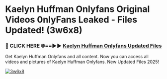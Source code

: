 # Kaelyn Huffman Onlyfans Original Videos 0nlyFans Leaked - Files Updated! (3w6x8)

<h3>🔴 CLICK HERE 🌐==►► <a href="https://tinyurl.com/3hn5wdd3" rel="nofollow">Kaelyn Huffman Onlyfans Updated Files</a></h3>

Get Kaelyn Huffman Onlyfans and all content. Now you can access all videos and pictures of Kaelyn Huffman Onlyfans. New Updated Files 2025!

[![3w6x8](https://i.imgur.com/4HnBqBT.gif)](https://tinyurl.com/3hn5wdd3)
